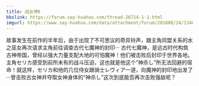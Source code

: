 ```yaml
---
title: 战女神Ⅱ
bbslink: https://forum.say-huahuo.com/thread-26714-1-1.html
imgurl: https://www.say-huahuo.com/data/attachment/forum/201808/24/134003tfq7qlzavsfymvey.jpg
---
```


故事发生在前作的半年后，由于出现了不可思议的奇异铃声，跟主角同盟关系的水之巫女再次请求主角前往调查古代七魔神的封印···
古代七魔神，是远古时代构筑古神帝国，曾经以强大力量支配大地的可怕魔神！他们被击败后封印于世界各地。主角セリカ感受到前所未有的战斗压迫，这也就是他这个“神杀し”所无法回避的宿命！就这样，セリカ和他的几位侍女跟骑士レヴィア一道，向魔神的封印地出发了···曾击败古女神并夺取女神身体的“神杀し”这次到底能否再次击败强敌呢？<!--more-->

